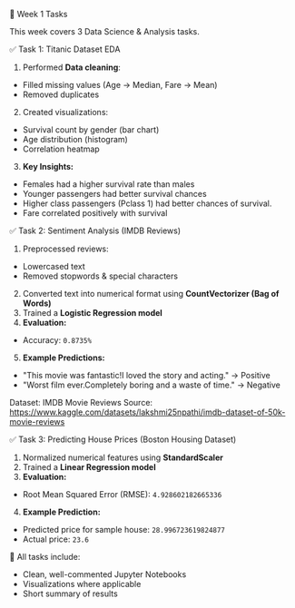 📅 Week 1 Tasks

This week covers 3 Data Science & Analysis tasks.

✅ Task 1: Titanic Dataset EDA
1) Performed **Data cleaning**:
  - Filled missing values (Age → Median, Fare → Mean)
  - Removed duplicates
2) Created visualizations:
  - Survival count by gender (bar chart)
  - Age distribution (histogram)
  - Correlation heatmap
3) **Key Insights:**
  - Females had a higher survival rate than males
  - Younger passengers had better survival chances
  - Higher class passengers (Pclass 1) had better chances of survival.
  - Fare correlated positively with survival

✅ Task 2: Sentiment Analysis (IMDB Reviews)
1) Preprocessed reviews:
  - Lowercased text
  - Removed stopwords & special characters
2) Converted text into numerical format using **CountVectorizer (Bag of Words)**
3) Trained a **Logistic Regression model**
4) **Evaluation:**
  - Accuracy: `0.8735%`  
5) **Example Predictions:**
  - "This movie was fantastic!I loved the story and acting." → Positive
  - "Worst film ever.Completely boring and a waste of time." → Negative

Dataset: IMDB Movie Reviews
Source: https://www.kaggle.com/datasets/lakshmi25npathi/imdb-dataset-of-50k-movie-reviews


✅ Task 3: Predicting House Prices (Boston Housing Dataset)
1) Normalized numerical features using **StandardScaler**
2) Trained a **Linear Regression model**
3) **Evaluation:**
  - Root Mean Squared Error (RMSE): `4.928602182665336`  
4) **Example Prediction:**
  - Predicted price for sample house: `28.996723619824877`
  - Actual price: `23.6`

📌 All tasks include:
* Clean, well-commented Jupyter Notebooks
* Visualizations where applicable
* Short summary of results
